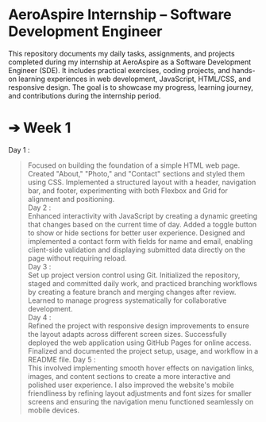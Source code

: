 # AeroAspire Internship – Software Development Engineer
This repository documents my daily tasks, assignments, and projects completed during my internship at AeroAspire as a Software Development Engineer (SDE). It includes practical exercises, coding projects, and hands-on learning experiences in web development, JavaScript, HTML/CSS, and responsive design.
The goal is to showcase my progress, learning journey, and contributions during the internship period.

# ➔ Week 1 <br>
 Day 1 : <br>
> Focused on building the foundation of a simple HTML web page. Created "About," "Photo," and "Contact" sections and styled them using CSS. Implemented a structured layout with a header, navigation bar, and footer, experimenting with both Flexbox and Grid for alignment and positioning.<br>
 Day 2 : <br>
> Enhanced interactivity with JavaScript by creating a dynamic greeting that changes based on the current time of day. Added a toggle button to show or hide sections for better user experience. Designed and implemented a contact form with fields for name and email, enabling client-side validation and displaying submitted data directly on the page without requiring reload.<br>
 Day 3 : <br>
> Set up project version control using Git. Initialized the repository, staged and committed daily work, and practiced branching workflows by creating a feature branch and merging changes after review. Learned to manage progress systematically for collaborative development.<br>
 Day 4 : <br>
> Refined the project with responsive design improvements to ensure the layout adapts across different screen sizes. Successfully deployed the web application using GitHub Pages for online access. Finalized and documented the project setup, usage, and workflow in a README file.
 Day 5 : <br>
> This involved implementing smooth hover effects on navigation links, images, and content sections to create a more interactive and polished user experience. I also improved the website's mobile friendliness by refining layout adjustments and font sizes for smaller screens and ensuring the navigation menu functioned seamlessly on mobile devices.